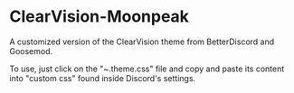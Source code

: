# ClearVision-Moonpeak
A customized version of the ClearVision theme from BetterDiscord and Goosemod.

To use, just click on the "~.theme.css" file and copy and paste its content into "custom css" found inside Discord's settings.
